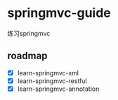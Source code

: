 # springmvc-guide
练习springmvc 

## roadmap
- [x] learn-springmvc-xml
- [x] learn-springmvc-restful
- [x] learn-springmvc-annotation